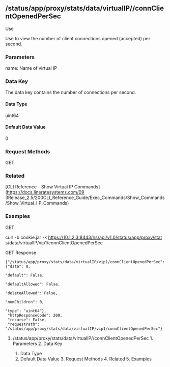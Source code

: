 ## /status/app/proxy/stats/data/virtualIP/<name>/connClientOpenedPerSec

Use

Use to view the number of client connections opened (accepted) per second.

### Parameters

name: Name of virtual IP

### Data Key

The data key contains the number of connections per second.

#### Data Type

uint64

#### Default Data Value

0

### Request Methods

GET

### Related

[CLI Reference - Show Virtual IP Commands](https://docs.lineratesystems.com/09
3Release_2.5/200CLI_Reference_Guide/Exec_Commands/Show_Commands/Show_Virtual_I
P_Commands)

### Examples

GET

curl -b cookie.jar -k https://10.1.2.3:8443/lrs/api/v1.0/status/app/proxy/stat
s/data/virtualIP/vip1/connClientOpenedPerSec

GET Response

    
    {"/status/app/proxy/stats/data/virtualIP/vip1/connClientOpenedPerSec": {"data": 0,
                                                                               "default": False,
                                                                               "defaultAllowed": False,
                                                                               "deleteAllowed": False,
                                                                               "numChildren": 0,
                                                                               "type": "uint64"},
     "httpResponseCode": 200,
     "recurse": False,
     "requestPath": "/status/app/proxy/stats/data/virtualIP/vip1/connClientOpenedPerSec"}
    

  1. /status/app/proxy/stats/data/virtualIP/<name>/connClientOpenedPerSec
    1. Parameters
    2. Data Key
      1. Data Type
      2. Default Data Value
    3. Request Methods
    4. Related
    5. Examples


